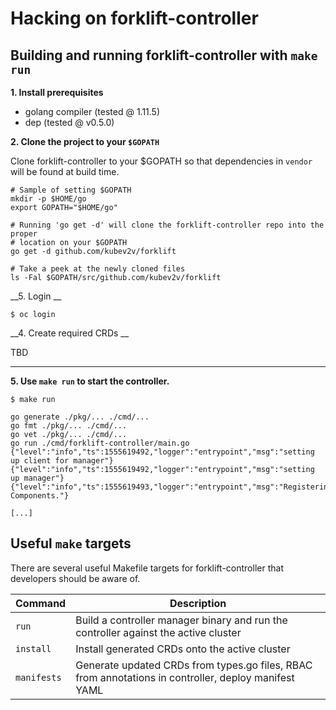# Hacking on forklift-controller

## Building and running forklift-controller with `make run`

__1. Install prerequisites__

 - golang compiler (tested @ 1.11.5)
 - dep (tested @ v0.5.0)

__2. Clone the project to your `$GOPATH`__

Clone forklift-controller to your $GOPATH so that dependencies in `vendor` will be found 
at build time.

```
# Sample of setting $GOPATH
mkdir -p $HOME/go
export GOPATH="$HOME/go"

# Running 'go get -d' will clone the forklift-controller repo into the proper
# location on your $GOPATH
go get -d github.com/kubev2v/forklift

# Take a peek at the newly cloned files
ls -Fal $GOPATH/src/github.com/kubev2v/forklift
```

__5. Login __

```
$ oc login
```

__4. Create required CRDs __

TBD

---

__5.  Use `make run` to start the controller.__

```
$ make run

go generate ./pkg/... ./cmd/...
go fmt ./pkg/... ./cmd/...
go vet ./pkg/... ./cmd/...
go run ./cmd/forklift-controller/main.go
{"level":"info","ts":1555619492,"logger":"entrypoint","msg":"setting up client for manager"}
{"level":"info","ts":1555619492,"logger":"entrypoint","msg":"setting up manager"}
{"level":"info","ts":1555619493,"logger":"entrypoint","msg":"Registering Components."}

[...]
```

## Useful `make` targets

There are several useful Makefile targets for forklift-controller that developers
should be aware of.

| Command | Description |
| --- | --- |
| `run` | Build a controller manager binary and run the controller against the active cluster |
| `install` | Install generated CRDs onto the active cluster |
| `manifests` | Generate updated CRDs from types.go files, RBAC from annotations in controller, deploy manifest YAML |

